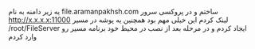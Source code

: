یه زیر دامنه به نام file.aramanpakhsh.com ساختم و در پروکسی سرور http://x.x.x.x:11000 لینک کردم این خیلی مهم بود
همچنین یه پوشه در مسیر /root/FileServer ایجاد کردم و در مرحله بعد از نصب در محیط خود برنامه مسیر رو وارد کردم
